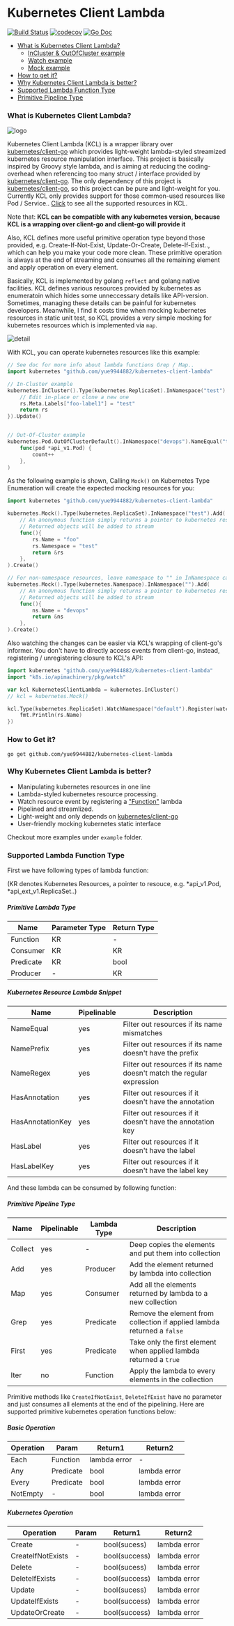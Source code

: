 # Kubernetes Client Lambda #

[![Build Status](https://travis-ci.org/yue9944882/kubernetes-client-lambda.svg?branch=master)](https://travis-ci.org/yue9944882/kubernetes-client-lambda)
[![codecov](https://codecov.io/gh/yue9944882/kubernetes-client-lambda/branch/master/graph/badge.svg)](https://codecov.io/gh/yue9944882/kubernetes-client-lambda)
[![Go Doc](https://godoc.org/github.com/yue9944882/kubernetes-client-lambda?status.svg)](https://godoc.org/github.com/yue9944882/kubernetes-client-lambda)


- [What is Kubernetes Client Lambda?](#whats-kcl)
    - [InCluster & OutOfCluster example](#cluster-example)
    - [Watch example](#watch-example)
    - [Mock example](#mock-example)
- [How to get it?](#how-to-get-it)
- [Why Kubernetes Client Lambda is better?](#why-better)
- [Supported Lambda Function Type](#lambda-type)
- [Primitive Pipeline Type](#pipeline-type)

<a name="whats-kcl"></a> 
### What is Kubernetes Client Lambda? ###

![logo](image/logo.png)


Kubernetes Client Lambda (KCL) is a wrapper library over [kubernetes/client-go](https://github.com/kubernetes/client-go) which provides light-weight lambda-styled streamized kubernetes resource manipulation interface. This project is basically inspired by Groovy style lambda, and is aiming at reducing the coding-overhead when referencing too many struct / interface provided by  [kubernetes/client-go](https://github.com/kubernetes/client-go). The only dependency of this project is [kubernetes/client-go](https://github.com/kubernetes/client-go), so this project can be pure and light-weight for you. Currently KCL only provides support for those common-used resources like Pod / Service.. [Click](https://github.com/yue9944882/kubernetes-client-lambda/blob/cfaa5564df0a4212ef9230be9ddd05a5c7034916/resource.go#L9) to see all the supported resources in KCL. 

Note that: **KCL can be compatible with any kubernetes version, because KCL is a wrapping over client-go and client-go will provide it**

Also, KCL defines more useful primitive operation type beyond those provided, e.g. Create-If-Not-Exist, Update-Or-Create, Delete-If-Exist.., which can help you make your code more clean. These primitive operation is always at the end of streaming and consumes all the remaining element and apply operation on every element. 

Basically, KCL is implemented by golang `reflect` and golang native facilities. KCL defines various resources provided by kubernetes as enumeratoin which hides some unneccessary details like API-version. Sometimes, managing these details can be painful for kubernetes developers. Meanwhile, I find it costs time when mocking kubernetes resources in static unit test, so KCL provides a very simple mocking for kubernetes resources which is implemented via `map`. 

![detail](image/detail.png)

<a name="cluster-example"></a>
With KCL, you can operate kubernetes resources like this example:

```go
// See doc for more info about lambda functions Grep / Map..
import kubernetes "github.com/yue9944882/kubernetes-client-lambda"

// In-Cluster example
kubernetes.InCluster().Type(kubernetes.ReplicaSet).InNamespace("test").NamePrefix("foo-").Map(func(rs *api_ext_v1.ReplicaSet) rs*api_ext_v1.ReplicaSet {
    // Edit in-place or clone a new one
    rs.Meta.Labels["foo-label1"] = "test" 
    return rs
}).Update()


// Out-Of-Cluster example
kubernetes.Pod.OutOfClusterDefault().InNamespace("devops").NameEqual("test-pod").Each(
    func(pod *api_v1.Pod) {
        count++
    },
)
```

<a name="watch-example"></a>
As the following example is shown, Calling `Mock()` on Kubernetes Type Enumeration will create the expected mocking resources for you:

```go
import kubernetes "github.com/yue9944882/kubernetes-client-lambda"

kubernetes.Mock().Type(kubernetes.ReplicaSet).InNamespace("test").Add(
    // An anonymous function simply returns a pointer to kubernetes resource 
    // Returned objects will be added to stream
    func(){
        rs.Name = "foo"
        rs.Namespace = "test"
        return &rs
    },
).Create()

// For non-namespace resources, leave namespace to "" in InNamespace call
kubernetes.Mock().Type(kubernetes.Namespace).InNamespace("").Add(
    // An anonymous function simply returns a pointer to kubernetes resource 
    // Returned objects will be added to stream
    func(){
        ns.Name = "devops"
        return &ns
    },
).Create()
```

<a name="mock-example"></a>
Also watching the changes can be easier via KCL's wrapping of client-go's informer. You don't have to directly access events from client-go, instead, registering / unregistering closure to KCL's API:
```go
import kubernetes "github.com/yue9944882/kubernetes-client-lambda"
import "k8s.io/apimachinery/pkg/watch"

var kcl KubernetesClientLambda = kubernetes.InCluster()
// kcl = kubernetes.Mock()

kcl.Type(kubernetes.ReplicaSet).WatchNamespace("default").Register(watch.Added, func(rs *api_v1.ReplicaSet){
    fmt.Println(rs.Name)
})
```

<a name="how-to-get-it"></a>
### How to Get it? ###

```
go get github.com/yue9944882/kubernetes-client-lambda
```

<a name="why-better"></a>
### Why Kubernetes Client Lambda is better? ###

- Manipulating kubernetes resources in one line
- Lambda-styled kubernetes resource processing.
- Watch resource event by registering a ["Function"](#lambda-type) lambda
- Pipelined and streamlized.
- Light-weight and only depends on [kubernetes/client-go](https://github.com/kubernetes/client-go)
- User-friendly mocking kubernetes static interface

Checkout more examples under `example` folder.


### Supported Lambda Function Type ###

First we have following types of lambda function: 

(KR denotes Kubernetes Resources, a pointer to resouce, e.g. *api_v1.Pod, *api_ext_v1.ReplicaSet..)

##### Primitive Lambda Type #####

<a name="lambda-type"></a>

| Name | Parameter Type | Return Type |
|---|---|---|
| Function | KR | - |
| Consumer | KR | KR |
| Predicate | KR | bool |
| Producer | - | KR |

##### Kubernetes Resource Lambda Snippet #####

| Name | Pipelinable | Description |
|---|---|----|
| NameEqual | yes | Filter out resources if its name mismatches |
| NamePrefix | yes | Filter out resources if its name doesn't have the prefix |
| NameRegex | yes | Filter out resources if its name doesn't match the regular expression |
| HasAnnotation | yes | Filter out resources if it doesn't have the annotation |
| HasAnnotationKey | yes | Filter out resources if it doesn't have the annotation key |
| HasLabel | yes | Filter out resources if it doesn't have the label |
| HasLabelKey | yes | Filter out resources if it doesn't have the label key |


And these lambda can be consumed by following function: 


<a name="pipeline-type"></a>
##### Primitive Pipeline Type #####

| Name | Pipelinable | Lambda Type | Description |
|---|---|----|---|
| Collect | yes | - | Deep copies the elements and put them into collection | 
| Add | yes | Producer | Add the element returned by lambda into collection |
| Map | yes | Consumer | Add all the elements returned by lambda to a new collection |
| Grep | yes | Predicate | Remove the element from collection if applied lambda returned a `false` |
| First | yes | Predicate | Take only the first element when applied lambda returned a `true` |
| Iter | no | Function | Apply the lambda to every elements in the collection |


Primitive methods like `CreateIfNotExist`, `DeleteIfExist` have no parameter and just consumes all elements at the end of the pipelining. 
Here are supported primitive kubernetes operation functions below:

##### Basic Operation #####

| Operation | Param | Return1 | Return2 | 
|---|---|---|---|
| Each | Function | lambda error | - |
| Any | Predicate | bool | lambda error |
| Every | Predicate | bool | lambda error |
| NotEmpty | - | bool | lambda error |

##### Kubernetes Operation #####

| Operation | Param | Return1 | Return2 | 
|---|---|---|---|
| Create | - | bool(sucess) | lambda error |
| CreateIfNotExists | - | bool(success) | lambda error |
| Delete | - | bool(sucess) | lambda error |
| DeleteIfExists | - |  bool(success) | lambda error |
| Update | - |  bool(sucess) | lambda error |
| UpdateIfExists | - |  bool(success) | lambda error |
| UpdateOrCreate | - | bool(success) | lambda error |


